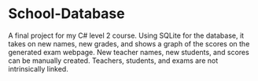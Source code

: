 # School-Database
A final project for my C# level 2 course. Using SQLite for the database, it takes on new names, new grades, and shows a graph of the scores on the generated exam webpage. 
New teacher names, new students, and scores can be manually created. 
 Teachers, students, and exams are not intrinsically linked.
